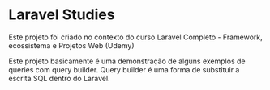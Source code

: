 # Laravel Studies
Este projeto foi criado no contexto do curso
Laravel Completo - Framework, ecossistema e Projetos Web (Udemy)

Este projeto basicamente é uma demonstração de alguns exemplos de queries com query builder.
Query builder é uma forma de substituir a escrita SQL dentro do Laravel.
